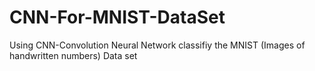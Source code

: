 # CNN-For-MNIST-DataSet

Using CNN-Convolution Neural Network classifiy the MNIST (Images of handwritten numbers) Data set
